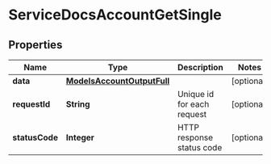 

# ServiceDocsAccountGetSingle


## Properties

| Name | Type | Description | Notes |
|------------ | ------------- | ------------- | -------------|
|**data** | [**ModelsAccountOutputFull**](ModelsAccountOutputFull.md) |  |  [optional] |
|**requestId** | **String** | Unique id for each request |  [optional] |
|**statusCode** | **Integer** | HTTP response status code |  [optional] |



